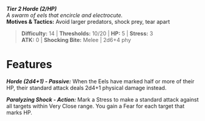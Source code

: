 ***Tier 2 Horde (2/HP)***  
*A swarm of eels that encircle and electrocute.*  
**Motives & Tactics:** Avoid larger predators, shock prey, tear apart

> **Difficulty:** 14 | **Thresholds:** 10/20 | **HP:** 5 | **Stress:** 3  
> **ATK:** 0 | **Shocking Bite:** Melee | 2d6+4 phy  

# Features

***Horde (2d4+1) - Passive:*** When the Eels have marked half or more of their HP, their standard attack deals 2d4+1 physical damage instead.

***Paralyzing Shock - Action:*** Mark a Stress to make a standard attack against all targets within Very Close range. You gain a Fear for each target that marks HP.
